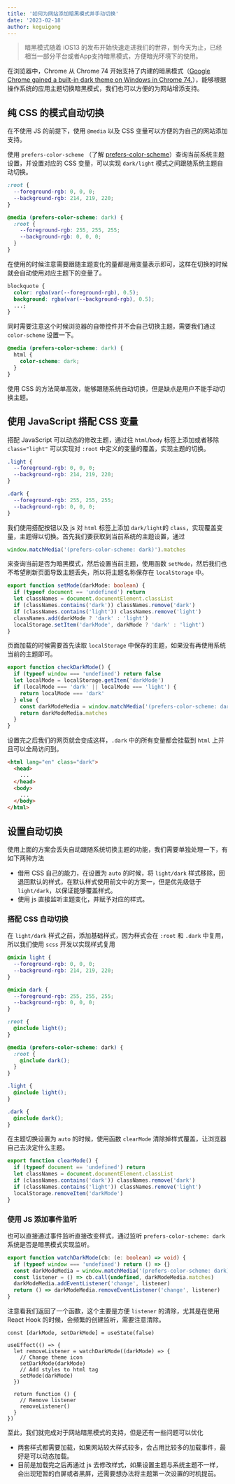```yaml
---
title: '如何为网站添加暗黑模式并手动切换'
date: '2023-02-18'
author: keguigong
---
```


> 暗黑模式随着 iOS13 的发布开始快速走进我们的世界，到今天为止，已经相当一部分平台或者App支持暗黑模式，方便暗光环境下的使用。

在浏览器中，Chrome 从 Chrome 74 开始支持了内建的暗黑模式（[Google Chrome gained a built-in dark theme on Windows in Chrome 74.](https://www.howtogeek.com/360650/how-to-enable-dark-mode-for-google-chrome/)），能够根据操作系统的应用主题切换暗黑模式，我们也可以方便的为网站增添支持。

## 纯 CSS 的模式自动切换

在不使用 JS 的前提下，使用 `@media` 以及 CSS 变量可以方便的为自己的网站添加支持。

使用 `prefers-color-scheme` （了解 [prefers-color-scheme](https://developer.mozilla.org/en-US/docs/Web/CSS/@media/prefers-color-scheme)）查询当前系统主题设置，并设置对应的 CSS 变量，可以实现 `dark/light` 模式之间跟随系统主题自动切换。

```css title="global.css" showLineNumbers {6}
:root {
  --foreground-rgb: 0, 0, 0;
  --background-rgb: 214, 219, 220;
}

@media (prefers-color-scheme: dark) {
  :root {
    --foreground-rgb: 255, 255, 255;
    --background-rgb: 0, 0, 0;
  }
}
```

在使用的时候注意需要跟随主题变化的量都是用变量表示即可，这样在切换的时候就会自动使用对应主题下的变量了。

```css
blockquote {
  color: rgba(var(--foreground-rgb), 0.5);
  background: rgba(var(--background-rgb), 0.5);
  ...;
}
```

同时需要注意这个时候浏览器的自带控件并不会自己切换主题，需要我们通过 `color-scheme` 设置一下。

```css
@media (prefers-color-scheme: dark) {
  html {
    color-scheme: dark;
  }
}
```

使用 CSS 的方法简单高效，能够跟随系统自动切换，但是缺点是用户不能手动切换主题。

## 使用 JavaScript 搭配 CSS 变量

搭配 JavaScript 可以动态的修改主题，通过往 `html`/`body` 标签上添加或者移除 `class="light"` 可以实现对 `:root` 中定义的变量的覆盖，实现主题的切换。

```css title="global.css" showLineNumbers
.light {
  --foreground-rgb: 0, 0, 0;
  --background-rgb: 214, 219, 220;
}

.dark {
  --foreground-rgb: 255, 255, 255;
  --background-rgb: 0, 0, 0;
}
```

我们使用搭配按钮以及 js 对 `html` 标签上添加 `dark/light`的 `class`，实现覆盖变量，主题得以切换。首先我们要获取到当前系统的主题设置，通过

```ts
window.matchMedia('(prefers-color-scheme: dark)').matches
```

来查询当前是否为暗黑模式，然后设置当前主题，使用函数 `setMode`，然后我们也不希望刷新页面导致主题丢失，所以将主题名称保存在 `localStorage` 中。

```ts title="theme.ts" showLineNumbers
export function setMode(darkMode: boolean) {
  if (typeof document == 'undefined') return
  let classNames = document.documentElement.classList
  if (classNames.contains('dark')) classNames.remove('dark')
  if (classNames.contains('light')) classNames.remove('light')
  classNames.add(darkMode ? 'dark' : 'light')
  localStorage.setItem('darkMode', darkMode ? 'dark' : 'light')
}
```

页面加载的时候需要首先读取 `localStorage` 中保存的主题，如果没有再使用系统当前的主题即可。

```ts showLineNumbers
export function checkDarkMode() {
  if (typeof window === 'undefined') return false
  let localMode = localStorage.getItem('darkMode')
  if (localMode === 'dark' || localMode === 'light') {
    return localMode === 'dark'
  } else {
    const darkModeMedia = window.matchMedia('(prefers-color-scheme: dark)')
    return darkModeMedia.matches
  }
}
```

设置完之后我们的网页就会变成这样，`.dark` 中的所有变量都会挂载到 `html` 上并且可以全局访问到。

```html /class="dark"/#v
<html lang="en" class="dark">
  <head>
    ...
  </head>
  <body>
    ...
  </body>
</html>
```

## 设置自动切换

使用上面的方案会丢失自动跟随系统切换主题的功能，我们需要单独处理一下，有如下两种方法

- 借用 CSS 自己的能力，在设置为 `auto` 的时候，将 `light/dark` 样式移除，回退回默认的样式，在默认样式使用前文中的方案一，但是优先级低于 `light/dark`，以保证能够覆盖样式。
- 使用 js 直接监听主题变化，并赋予对应的样式。

### 搭配 CSS 自动切换

在 `light/dark` 样式之前，添加基础样式，因为样式会在 `:root` 和 `.dark` 中复用，所以我们使用 `scss` 开发以实现样式复用

```scss title="global.scss" showLineNumbers
@mixin light {
  --foreground-rgb: 0, 0, 0;
  --background-rgb: 214, 219, 220;
}

@mixin dark {
  --foreground-rgb: 255, 255, 255;
  --background-rgb: 0, 0, 0;
}

:root {
  @include light();
}

@media (prefers-color-scheme: dark) {
  :root {
    @include dark();
  }
}

.light {
  @include light();
}

.dark {
  @include dark();
}
```

在主题切换设置为 `auto` 的时候，使用函数 `clearMode` 清除掉样式覆盖，让浏览器自己去决定什么主题。

```ts title="theme.ts" showLineNumbers
export function clearMode() {
  if (typeof document == 'undefined') return
  let classNames = document.documentElement.classList
  if (classNames.contains('dark')) classNames.remove('dark')
  if (classNames.contains('light')) classNames.remove('light')
  localStorage.removeItem('darkMode')
}
```

### 使用 JS 添加事件监听

也可以直接通过事件监听直接改变样式，通过监听 `prefers-color-scheme: dark` 系统是否是暗黑模式实现监听。

```ts showLineNumbers
export function watchDarkMode(cb: (e: boolean) => void) {
  if (typeof window === 'undefined') return () => {}
  const darkModeMedia = window.matchMedia('(prefers-color-scheme: dark)')
  const listener = () => cb.call(undefined, darkModeMedia.matches)
  darkModeMedia.addEventListener('change', listener)
  return () => darkModeMedia.removeEventListener('change', listener)
}
```

注意看我们返回了一个函数，这个主要是方便 `listener` 的清除，尤其是在使用 React Hook 的时候，会频繁的创建监听，需要注意清除。

```tsx title="App.tsx" showLineNumbers
const [darkMode, setDarkMode] = useState(false)

useEffect(() => {
  let removeListener = watchDarkMode((darkMode) => {
    // Change theme icon
    setDarkMode(darkMode)
    // Add styles to html tag
    setMode(darkMode)
  })

  return function () {
    // Remove listener
    removeListener()
  }
})
```

至此，我们就完成对于网站暗黑模式的支持，但是还有一些问题可以优化

- 两套样式都需要加载，如果网站较大样式较多，会占用比较多的加载事件，最好是可以动态加载。
- 目前是加载完之后再通过 js 去修改样式，如果设置主题与系统主题不一样，会出现短暂的白屏或者黑屏，还需要想办法将主题第一次设置的时机提前。
